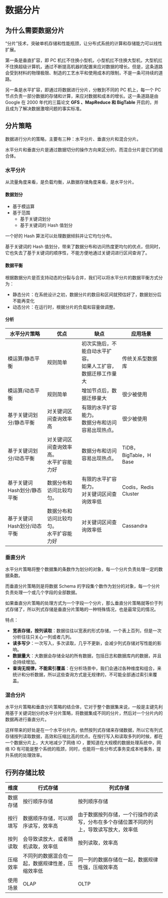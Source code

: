 # 数据分片

## 为什么需要数据分片

“分片”技术，突破单机存储和性能瓶颈，让分布式系统的计算和存储能力可以线性扩展。

第一条是垂直扩容，即 PC 机扛不住换小型机，小型机扛不住换大型机，大型机扛不住换超级计算机，通过不断提高机器的配置来应对数据的增长。但是，这条道路会受到材料的物理极限、制造的工艺水平和使用成本的限制，不是一条可持续的道路。

另一条是水平扩容，即通过将数据进行分片，分散到不同的 PC 机上，每一个 PC 节点负责一部分数据的存储和计算，来应对数据和成本的增长。这一条道路是由 Google 在 2000 年代的三篇论文 **GFS 、MapReduce 和 BigTable** 开启的，并且成为了解决数据激增问题的事实标准。

## 分片策略

数据进行分片的策略，主要有三种：水平分片、垂直分片和混合分片。

水平分片和垂直分片是通过数据切分的操作方向来区分的，而混合分片是它们的组合体。

### 水平分片

从流量角度来看，是负载均衡，从数据存储角度来看，是水平分片。

#### 数据划分

* 基于模运算
* 基于范围
  * 基于关键词划分
  * 基于关键词的 Hash 值划分

一个好的 Hash 算法可以处理数据倾斜并让它均匀分布。

基于关键词的 Hash 值划分，带来了数据分布和访问热度更均匀的优点，但同时，它也失去了基于关键词的顺序性，不能方便地通过关键词进行区间查询了。

#### 数据平衡

根据数据分片是否支持动态的分裂与合并，我们可以将水平分片的数据平衡方式分为：

* 静态分片：在系统设计之初，数据分片的数目和区间就预估好了，数据划分后不能再变化
* 动态分片：在运行时，根据分片的负载和容量做调整。

#### 分析

| 水平分片策略                | 优点                                         | 缺点                                                         | 应用场景               |
| --------------------------- | -------------------------------------------- | ------------------------------------------------------------ | ---------------------- |
| 模运算/静态平衡             | 规则简单                                     | 初次实施后，不能自动水平扩容。<br />如果人工扩容，数据迁移工作量大 | 传统关系型数据库       |
| 模运算/动态平衡             | 规则简单                                     | 增加节点后，数据迁移量大                                     | 很少被使用             |
| 基于关键词划分/静态平衡     | 对关键词区间查询效率高                       | 有限的水平扩容能力。<br />数据分布和访问容易出现热点。       | 很少被使用             |
| 基于关键词划分/动态平衡     | 对关键词区间查询效率高。<br />水平扩容能力好 | 数据分布和访问容易出现热点。                                 | TiDB，BigTable，H Base |
| 基于关键词Hash划分/静态平衡 | 数据分布和访问比较均匀。                     | 有限的水平扩容能力。<br />对关键词区间查询效率低             | Codis，Redis Cluster   |
| 基于关键词Hash划分/动态平衡 | 数据分布和访问比较均匀。<br />水平扩容能力好 | 对关键词区间查询效率低                                       | Cassandra              |

### 垂直分片

水平分片策略将整个数据集的条数作为划分的对象，每一个分片负责处理一定的数据条数。

而垂直分片策略则是将数据 Schema 的字段集个数作为划分的对象，每一个分片负责处理一个或几个字段的全部数据。

如果垂直分片策略的处理方式为一个字段一个分片，那么垂直分片策略就等价于列式存储了，所以列式存储是垂直分片策略的一种特殊情况，也是最常见的情况。

特点：

* **宽表存储，按列读取**：数据往往以宽表的形式存储，一个表上百列，但是一次分析往往只关心一列或者几列。
* **读多写少**：一次写入，多次读取，几乎不更新，会减少列式存储对写性能的影响。
* **数据量大**：大数据会存储全站的所有数据，包括日志和数据库内的数据，并且会持续增加。
* **查询无规律，不能索引覆盖**：在分析场景中，我们会通过各种维度和组合，来统计和分析数据，所以这些查询方式是无规律的，不可能全部通过索引来覆盖。

### 混合分片

水平分片策略和垂直分片策略的结合体，它对于整个数据集来说，一般是主键先利用基于关键词划分的水平分片策略，将数据集成不同的分片，然后对一个分片内的数据再进行垂直分片。

这样带来的好处是在一个水平分片内，依然按列式存储来存储数据，所以它有列式存储按列读取数据，高效和压缩比高的优点。在按行写入和读取多列的时候，都在一个数据分片上，大大地减少了网络 IO ，要知道在大规模的数据处理系统中，网络 IO 有可能是整个系统的瓶颈，同时，也能将一些分布式事务变成本地事务，提升系统的处理效率。

## 行列存储比较

| 维度     | 行式存储                                         | 列式存储                                                     |
| -------- | ------------------------------------------------ | ------------------------------------------------------------ |
| 数据存储 | 按行顺序存储                                     | 按列顺序存储                                                 |
| 按行填写 | 数据顺序存储，可以顺序读写，效率高               | 由于数据按列存储，一个行操作的读写，分布在多个存储位置不同的列上，导致读写放大，效率低 |
| 按列读取 | 会导致读放大，或者随机读取，效率低               | 按列读取，效率高                                             |
| 压缩效率 | 不同列的数据混合在一起，数据规律性差，压缩效率低 | 同一列的数据存储在一起，数据规律性强，压缩效率高             |
| 使用场景 | OLAP                                             | OLTP                                                         |

